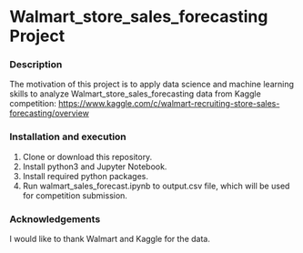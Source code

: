# Walmart_store_sales_forecasting Project

### Description
The motivation of this project is to apply data science and machine learning skills to analyze Walmart_store_sales_forecasting data from Kaggle competition: https://www.kaggle.com/c/walmart-recruiting-store-sales-forecasting/overview

### Installation and execution
1. Clone or download this repository.
2. Install python3 and Jupyter Notebook.
3. Install required python packages.
4. Run walmart_sales_forecast.ipynb to output.csv file, which will be used for competition submission.

### Acknowledgements
I would like to thank Walmart and Kaggle for the data.


  

 

